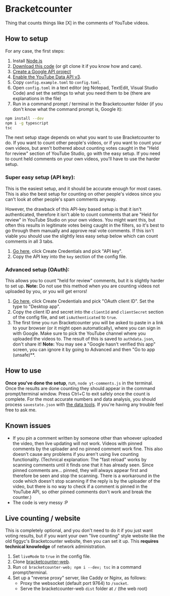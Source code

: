 # Bracketcounter
Thing that counts things like [X] in the comments of YouTube videos.

## How to setup
For any case, the first steps:
1. Install [Node.js](https://nodejs.org/en/download/)
1. [Download this code](https://github.com/figgyc/bracketcounter/archive/master.zip) (or git clone it if you know how and care).
1. [Create a Google API project](https://console.developers.google.com/projectcreate)
1. [Enable the YouTube Data API v3](https://console.developers.google.com/apis/library/youtube.googleapis.com).
1. Copy `config.example.toml` to `config.toml`.
1. Open `config.toml` in a text editor (eg Notepad, TextEdit, Visual Studio Code) and set the settings to what you need them to be (there are explanations in the file)
1. Run in a command prompt / terminal in the Bracketcounter folder (if you don't know what the command prompt is, Google it):
```sh
npm install --dev
npm i -g typescript
tsc
```

The next setup stage depends on what you want to use Bracketcounter to do. If you want to count other people's videos, or if you want to count your own videos, but aren't bothered about counting votes caught in the "Held for review" section of YouTube Studio, go with the easy setup. If you need to count held comments on your own videos, you'll have to use the harder setup.

### Super easy setup (API key):
This is the easiest setup, and it should be accurate enough for most cases. This is also the best setup for counting on other people's videos since you can't look at other people's spam comments anyway.

However, the drawback of this API-key based setup is that it isn't authenticated, therefore it isn't able to count comments that are "Held for review" in YouTube Studio on your own videos. You might want this, but often this results in legitimate votes being caught in the filters, so it's best to go through them manually and approve real vote comments. If this isn't viable you should use the slightly less easy setup below which can count comments in all 3 tabs.
1. [Go here](https://console.developers.google.com/apis/api/youtube.googleapis.com/credentials), click Create Credentials and pick "API key".
2. Copy the API key into the `key` section of the config file.

### Advanced setup (OAuth):
This allows you to count "held for review" comments, but it is slightly harder to set up. **Note:** Do not use this method when you are counting videos not uploaded by you, or you will get errors!
1. [Go here](https://console.developers.google.com/apis/api/youtube.googleapis.com/credentials), click Create Credentials and pick "OAuth client ID". Set the type to "Desktop app".
2. Copy the client ID and secret into the `clientId` and `clientSecret` section of the config file, and set `isAuthenticated` to `true`.
3. The first time you run Bracketcounter you will be asked to paste in a link to your browser (or it might open automatically), where you can sign in with Google. Make sure to pick the YouTube channel where you uploaded the videos to. The result of this is saved to `authdata.json`, don't share it! **Note:** You may see a "Google hasn't verified this app" screen, you can ignore it by going to Advanced and then "Go to app (unsafe)**.

## How to use
**Once you've done the setup**,  run, `node yt-comments.js` in the terminal. Once the results are done counting they should appear in the command prompt/terminal window. Press Ctrl+C to exit safely once the count is complete. For the most accurate numbers and data analysis, you should process `savestate.json` with [the data tools](https://github.com/figgyc/bracketcounter-datastuff).
If you're having any trouble feel free to ask me.

## Known issues
- If you pin a comment written by someone other than whoever uploaded the video, then live updating will not work. Videos with pinned comments by the uploader and no pinned comment work fine. This also doesn't cause any problems if you aren't using live counting functionality. (Technical explanation: The "fast reload" works by scanning comments until it finds one that it has already seen. Since pinned comments are... pinned, they will always appear first and therefore be seen and stop the scanning. There is a workaround in the code which doesn't stop scanning if the reply is by the uploader of the video, but there is no way to check if a comment is pinned in the YouTube API, so other pinned comments don't work and break the counter.)
- The code is very messy :P

## Live counting / website
This is completely optional, and you don't need to do it if you just want voting results, but if you want your own "live counting" style website like the old figgyc's Bracketcounter website, then you can set it up.
This **requires technical knowledge** of network administration.
1. Set `liveMode` to `true` in the config file.
1. Clone [bracketcounter-web](https://github.com/figgyc/bracketcounter-web).
1. Run `cd bracketcounter-web; npm i --dev; tsc` in a command prompt/terminal.
1. Set up a "reverse proxy" server, like Caddy or Nginx, as follows:
    - Proxy the websocket (default port 9764) to `/socket`.
    - Serve the bracketcounter-web `dist` folder at `/` (the web root)
